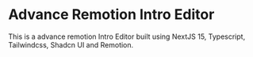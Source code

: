 # Advance Remotion Intro Editor

This is a advance remotion Intro Editor built using NextJS 15, Typescript, Tailwindcss, Shadcn UI and Remotion.
